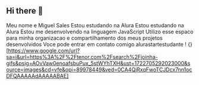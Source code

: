 ## Hi there 👋
Meu nome e Miguel Sales
Estou estudando na Alura
Estou estudando na Alura
Estou me desenvolvendo na linguagem JavaScript
Utilizo esse espaco para minha organizacao e compartilhamento dos meus projetos desenvolvidos
Voce pode entrar em contato comigo 
alurastartestudante
! {}[https://www.google.com/url?sa=i&url=https%3A%2F%2Ftenor.com%2Fsearch%2Fjoinha-gifs&psig=AOvVaw0enoafsbuPux_5stWYhTXH&ust=1722705292023000&source=images&cd=vfe&opi=89978449&ved=0CA4QjRxqFwoTCJDcx7nn1ocDFQAAAAAdAAAAABAE]
